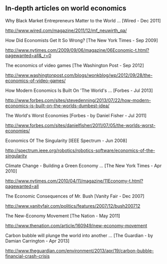 In-depth articles on world economics
------------------------------------

Why Black Market Entrepreneurs Matter to the World ... [Wired - Dec 2011]

http://www.wired.com/magazine/2011/12/mf_neuwirth_qa/


How Did Economists Get It So Wrong? [The New York Times - Sep 2009]

http://www.nytimes.com/2009/09/06/magazine/06Economic-t.html?pagewanted=all&_r=0


The economics of video games [The Washington Post - Sep 2012]

http://www.washingtonpost.com/blogs/wonkblog/wp/2012/09/28/the-economics-of-video-games/


How Modern Economics Is Built On 'The World's ... [Forbes - Jul 2013]

http://www.forbes.com/sites/stevedenning/2013/07/22/how-modern-economics-is-built-on-the-worlds-dumbest-idea/


The World's Worst Economies [Forbes - by Daniel Fisher - Jul 2011]

http://www.forbes.com/sites/danielfisher/2011/07/05/the-worlds-worst-economies/


Economics Of The Singularity [IEEE Spectrum - Jun 2008]

http://spectrum.ieee.org/robotics/robotics-software/economics-of-the-singularity


Climate Change - Building a Green Economy ... [The New York Times - Apr 2010]

http://www.nytimes.com/2010/04/11/magazine/11Economy-t.html?pagewanted=all


The Economic Consequences of Mr. Bush [Vanity Fair - Dec 2007]

http://www.vanityfair.com/politics/features/2007/12/bush200712


The New-Economy Movement [The Nation - May 2011]

http://www.thenation.com/article/160949/new-economy-movement


Carbon bubble will plunge the world into another ... [The Guardian - by Damian Carrington - Apr 2013]

http://www.theguardian.com/environment/2013/apr/19/carbon-bubble-financial-crash-crisis
